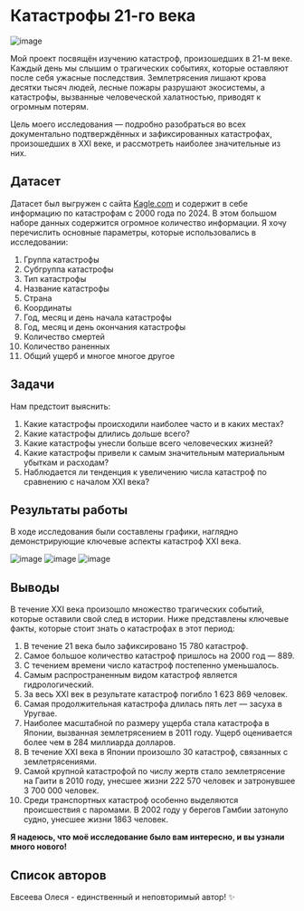 # Катастрофы 21-го века
![image](https://github.com/user-attachments/assets/2e6a48b6-1c9e-4cf4-8462-f3b0c3165808)


Мой проект посвящён изучению катастроф, произошедших в 21-м веке. Каждый день мы слышим о трагических событиях, которые оставляют после себя ужасные последствия. Землетрясения лишают крова десятки тысяч людей, лесные пожары разрушают экосистемы, а катастрофы, вызванные человеческой халатностью, приводят к огромным потерям.

Цель моего исследования — подробно разобраться во всех документально подтверждённых и зафиксированных катастрофах, произошедших в XXI веке, и рассмотреть наиболее значительные из них.

## Датасет
Датасет был выгружен с сайта [Kagle.com](https://www.kaggle.com/) и содержит в себе информацию по катастрофам с 2000 года по 2024.
В этом большом наборе данных содержится огромное количество информации. Я хочу перечислить основные параметры, которые использовались в исследовании:
1) Группа катастрофы
2) Субгруппа катастрофы
3) Тип катастрофы
4) Название катастрофы
5) Страна
6) Координаты
7) Год, месяц и день начала катастрофы
8) Год, месяц и день окончания катастрофы
9) Количество смертей
10) Количество раненных
11) Общий ущерб
и многое многое другое

## Задачи
Нам предстоит выяснить:
1. Какие катастрофы происходили наиболее часто и в каких местах?
2. Какие катастрофы длились дольше всего?
3. Какие катастрофы унесли больше всего человеческих жизней?
4. Какие катастрофы привели к самым значительным материальным убыткам и расходам?
5. Наблюдается ли тенденция к увеличению числа катастроф по сравнению с началом XXI века?

## Результаты работы
В ходе исследования были составлены графики, наглядно демонстрирующие ключевые аспекты катастроф XXI века. 

![image](https://github.com/user-attachments/assets/e113d074-a247-4cfa-b90d-cfb57ccac5b8)
![image](https://github.com/user-attachments/assets/e464826e-5f68-46ad-b855-83f0c6febc6a)
![image](https://github.com/user-attachments/assets/7eb4d6c6-1ac7-46ce-8c24-4684f085c4dc)

## Выводы
В течение XXI века произошло множество трагических событий, которые оставили свой след в истории. Ниже представлены ключевые факты, которые стоит знать о катастрофах в этот период:
1. В течение 21 века было зафиксировано 15 780 катастроф.
2. Самое большое количество катастроф пришлось на 2000 год — 889.
3. С течением времени число катастроф постепенно уменьшалось.
4. Самым распространенным видом катастроф является гидрологический.
5. За весь XXI век в результате катастроф погибло 1 623 869 человек.
6. Самая продолжительная катастрофа длилась пять лет — засуха в Уругвае.
7. Наиболее масштабной по размеру ущерба стала катастрофа в Японии, вызванная землетрясением в 2011 году. Ущерб оценивается более чем в 284 миллиарда долларов.
8. В течение XXI века в Японии произошло 30 катастроф, связанных с землетрясениями.
9. Самой крупной катастрофой по числу жертв стало землетрясение на Гаити в 2010 году, унесшее жизни 222 570 человек и затронувшее 3 700 000 человек.
10. Среди транспортных катастроф особенно выделяются происшествия с паромами. В 2002 году у берегов Гамбии затонуло судно, унесшее жизни 1863 человек.

**Я надеюсь, что моё исследование было вам интересно, и вы узнали много нового!**
## Список авторов

Евсеева Олеся - единственный и неповторимый автор! ✨
